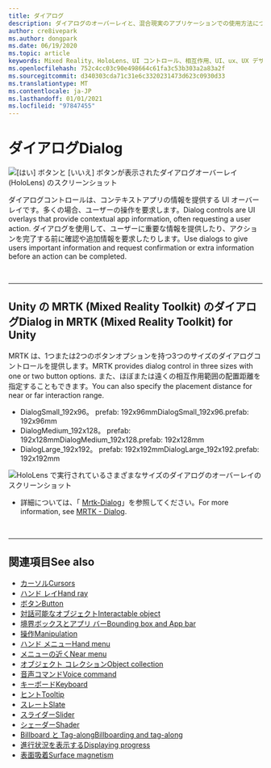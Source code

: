```yaml
---
title: ダイアログ
description: ダイアログのオーバーレイと、混合現実のアプリケーションでの使用方法について説明します。
author: cre8ivepark
ms.author: dongpark
ms.date: 06/19/2020
ms.topic: article
keywords: Mixed Reality、HoloLens、UI コントロール、相互作用、UI、ux、UX デザイン、空間 UI、空間相互作用、3D UI、3D UX、mixed reality ヘッドセット、windows mixed reality ヘッドセット、virtual reality ヘッドセット、HoloLens、MRTK、Mixed Reality Toolkit
ms.openlocfilehash: 752c4cc03c90e498664c61fa3c53b303a2a83a2f
ms.sourcegitcommit: d340303cda71c31e6c3320231473d623c0930d33
ms.translationtype: MT
ms.contentlocale: ja-JP
ms.lasthandoff: 01/01/2021
ms.locfileid: "97847455"
---
```

# <a name="dialog"></a><span data-ttu-id="54f57-104">ダイアログ</span><span class="sxs-lookup"><span data-stu-id="54f57-104">Dialog</span></span>

![[はい] ボタンと [いいえ] ボタンが表示されたダイアログオーバーレイ (HoloLens) のスクリーンショット](images/MRTK_UX_Dialog.jpg)

<span data-ttu-id="54f57-106">ダイアログコントロールは、コンテキストアプリの情報を提供する UI オーバーレイです。多くの場合、ユーザーの操作を要求します。</span><span class="sxs-lookup"><span data-stu-id="54f57-106">Dialog controls are UI overlays that provide contextual app information, often requesting a user action.</span></span> <span data-ttu-id="54f57-107">ダイアログを使用して、ユーザーに重要な情報を提供したり、アクションを完了する前に確認や追加情報を要求したりします。</span><span class="sxs-lookup"><span data-stu-id="54f57-107">Use dialogs to give users important information and request confirmation or extra information before an action can be completed.</span></span>

<br>

---

## <a name="dialog-in-mrtk-mixed-reality-toolkit-for-unity"></a><span data-ttu-id="54f57-108">Unity の MRTK (Mixed Reality Toolkit) のダイアログ</span><span class="sxs-lookup"><span data-stu-id="54f57-108">Dialog in MRTK (Mixed Reality Toolkit) for Unity</span></span>
<span data-ttu-id="54f57-109">MRTK は、1つまたは2つのボタンオプションを持つ3つのサイズのダイアログコントロールを提供します。</span><span class="sxs-lookup"><span data-stu-id="54f57-109">MRTK provides dialog control in three sizes with one or two button options.</span></span> <span data-ttu-id="54f57-110">また、ほぼまたは遠くの相互作用範囲の配置距離を指定することもできます。</span><span class="sxs-lookup"><span data-stu-id="54f57-110">You can also specify the placement distance for near or far interaction range.</span></span> 

- <span data-ttu-id="54f57-111">DialogSmall_192x96。 prefab: 192x96mm</span><span class="sxs-lookup"><span data-stu-id="54f57-111">DialogSmall_192x96.prefab: 192x96mm</span></span>
- <span data-ttu-id="54f57-112">DialogMedium_192x128。 prefab: 192x128mm</span><span class="sxs-lookup"><span data-stu-id="54f57-112">DialogMedium_192x128.prefab: 192x128mm</span></span>
- <span data-ttu-id="54f57-113">DialogLarge_192x192。 prefab: 192x192mm</span><span class="sxs-lookup"><span data-stu-id="54f57-113">DialogLarge_192x192.prefab: 192x192mm</span></span>

![HoloLens で実行されているさまざまなサイズのダイアログのオーバーレイのスクリーンショット](images/MRTK_UX_Dialog_Types.jpg)


* <span data-ttu-id="54f57-115">詳細については、「 [Mrtk-Dialog](https://microsoft.github.io/MixedRealityToolkit-Unity/Assets/MRTK/SDK/Experimental/Dialog/README_Dialog.html)」を参照してください。</span><span class="sxs-lookup"><span data-stu-id="54f57-115">For more information, see [MRTK - Dialog](https://microsoft.github.io/MixedRealityToolkit-Unity/Assets/MRTK/SDK/Experimental/Dialog/README_Dialog.html).</span></span>

<br>

---

## <a name="see-also"></a><span data-ttu-id="54f57-116">関連項目</span><span class="sxs-lookup"><span data-stu-id="54f57-116">See also</span></span>

* [<span data-ttu-id="54f57-117">カーソル</span><span class="sxs-lookup"><span data-stu-id="54f57-117">Cursors</span></span>](cursors.md)
* [<span data-ttu-id="54f57-118">ハンド レイ</span><span class="sxs-lookup"><span data-stu-id="54f57-118">Hand ray</span></span>](point-and-commit.md)
* [<span data-ttu-id="54f57-119">ボタン</span><span class="sxs-lookup"><span data-stu-id="54f57-119">Button</span></span>](button.md)
* [<span data-ttu-id="54f57-120">対話可能なオブジェクト</span><span class="sxs-lookup"><span data-stu-id="54f57-120">Interactable object</span></span>](interactable-object.md)
* [<span data-ttu-id="54f57-121">境界ボックスとアプリ バー</span><span class="sxs-lookup"><span data-stu-id="54f57-121">Bounding box and App bar</span></span>](app-bar-and-bounding-box.md)
* [<span data-ttu-id="54f57-122">操作</span><span class="sxs-lookup"><span data-stu-id="54f57-122">Manipulation</span></span>](direct-manipulation.md)
* [<span data-ttu-id="54f57-123">ハンド メニュー</span><span class="sxs-lookup"><span data-stu-id="54f57-123">Hand menu</span></span>](hand-menu.md)
* [<span data-ttu-id="54f57-124">メニューの近く</span><span class="sxs-lookup"><span data-stu-id="54f57-124">Near menu</span></span>](near-menu.md)
* [<span data-ttu-id="54f57-125">オブジェクト コレクション</span><span class="sxs-lookup"><span data-stu-id="54f57-125">Object collection</span></span>](object-collection.md)
* [<span data-ttu-id="54f57-126">音声コマンド</span><span class="sxs-lookup"><span data-stu-id="54f57-126">Voice command</span></span>](voice-input.md)
* [<span data-ttu-id="54f57-127">キーボード</span><span class="sxs-lookup"><span data-stu-id="54f57-127">Keyboard</span></span>](keyboard.md)
* [<span data-ttu-id="54f57-128">ヒント</span><span class="sxs-lookup"><span data-stu-id="54f57-128">Tooltip</span></span>](tooltip.md)
* [<span data-ttu-id="54f57-129">スレート</span><span class="sxs-lookup"><span data-stu-id="54f57-129">Slate</span></span>](slate.md)
* [<span data-ttu-id="54f57-130">スライダー</span><span class="sxs-lookup"><span data-stu-id="54f57-130">Slider</span></span>](slider.md)
* [<span data-ttu-id="54f57-131">シェーダー</span><span class="sxs-lookup"><span data-stu-id="54f57-131">Shader</span></span>](shader.md)
* [<span data-ttu-id="54f57-132">Billboard と Tag-along</span><span class="sxs-lookup"><span data-stu-id="54f57-132">Billboarding and tag-along</span></span>](billboarding-and-tag-along.md)
* [<span data-ttu-id="54f57-133">進行状況を表示する</span><span class="sxs-lookup"><span data-stu-id="54f57-133">Displaying progress</span></span>](progress.md)
* [<span data-ttu-id="54f57-134">表面吸着</span><span class="sxs-lookup"><span data-stu-id="54f57-134">Surface magnetism</span></span>](surface-magnetism.md)
